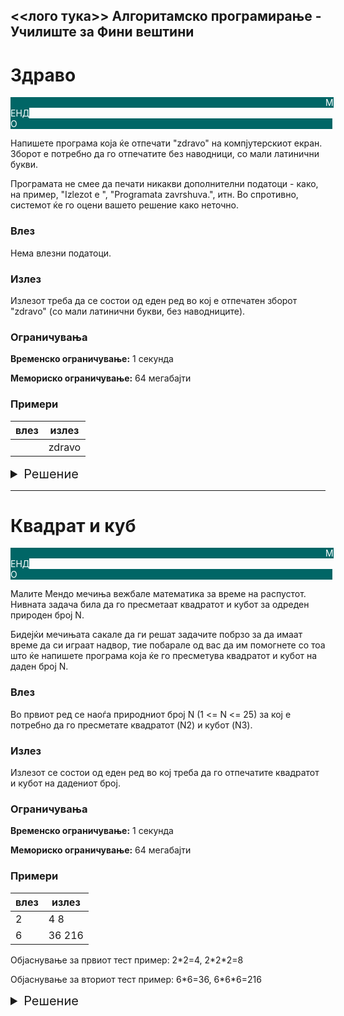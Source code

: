 
<head>
    <style>
        summary {
            font-size: 20px;
        }        
        summary:hover {
            cursor: pointer;
        }
        .mendo {
            color: #FFF;
            text-decoration: none;
            padding: 0px 100%;
            background-color: #066;
            transition: 0.1s;
        }
        .mendo:hover {
            background-color: #077;
            transition: 0.1s;
        }
        a:hover {
            text-decoration:none;
            color: inherit;
        }
    </style>
</head>

<<лого тука>> Алгоритамско програмирање - Училиште за Фини вештини
---
# Здраво

<a href="https://mendo.mk/Task.do?id=341" class="mendo">МЕНДО</a> 

Напишете програма која ќе отпечати "zdravo" на компјутерскиот екран. Зборот е потребно да го отпечатите без наводници, со мали латинични букви.

Програмата не смее да печати никакви дополнителни податоци - како, на пример, "Izlezot e ", "Programata zavrshuva.", итн. Во спротивно, системот ќе го оцени вашето решение како неточно.

### Влез

Нема влезни податоци.

### Излез

Излезот треба да се состои од еден ред во кој е отпечатен зборот "zdravo" (со мали латинични букви, без наводниците).

### Ограничувања
**Временско ограничување:** 1 секунда

**Мемориско ограничување:** 64 мегабајти

### Примери

| влез | излез |
|------|-------|
|      | zdravo |

<details>
<summary>Решение</summary>

```
#include <iostream>
using namespace std;
 
int main()
{
    cout << "zdravo" << endl;
    return 0;
}
```

</details>

---

# Квадрат и куб

<a href="https://mendo.mk/Task.do?id=221" class="mendo">МЕНДО</a>

Малите Мендо мечиња вежбале математика за време на распустот. Нивната задача била да го пресметаат квадратот и кубот за одреден природен број N.

Бидејќи мечињата сакале да ги решат задачите побрзо за да имаат време да си играат надвор, тие побарале од вас да им помогнете со тоа што ќе напишете програма која ќе го пресметува квадратот и кубот на даден број N.

### Влез

Во првиот ред се наоѓа природниот број N (1 <= N <= 25) за кој е потребно да го пресметате квадратот (N2) и кубот (N3).

### Излез

Излезот се состои од еден ред во кој треба да го отпечатите квадратот и кубот на дадениот број.

### Ограничувања
**Временско ограничување:** 1 секунда

**Мемориско ограничување:** 64 мегабајти

### Примери
| влез | излез |
|------|-------|
| 2    | 4 8   |
| 6    | 36 216|

Објаснување за првиот тест пример: 2\*2=4, 2\*2\*2=8

Објаснување за вториот тест пример: 6\*6=36, 6\*6\*6=216

<details>
<summary>Решение</summary>

```
#include <iostream>
using namespace std;
 
int main()
{
    int n;
    cin >> n;
 
    cout << (n*n) << " " << (n*n*n) << endl;
    return 0;
}
```

</details>